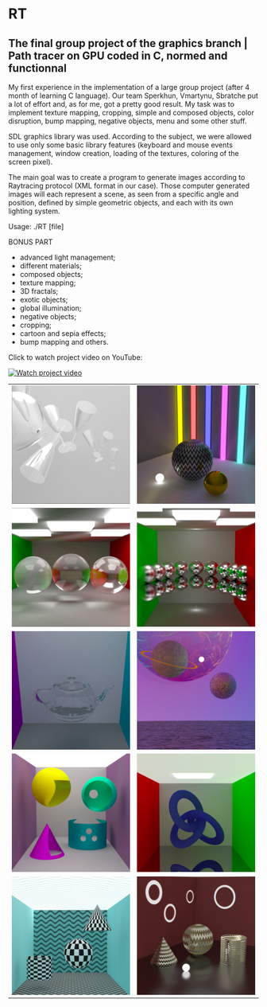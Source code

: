 # RT
The final group project of the graphics branch | Path tracer on GPU coded in C, normed and functionnal
---------------------------------------------------------------------------------------------------------------
My first experience in the implementation of a large group project (after 4 month of learning C language). Our team Sperkhun, Vmartynu, Sbratche put a lot of effort and, as for me, got a pretty good result. My task was to implement texture mapping, cropping, simple and composed objects, color disruption, bump mapping, negative objects, menu and some other stuff.

SDL graphics library was used. According to the subject, we were allowed to use only some basic library features (keyboard and mouse events management, window creation, loading of the textures, coloring of the screen pixel).

The main goal was to create a program to generate images according to Raytracing protocol (XML format in our case).
Those computer generated images will each represent a scene, as seen from a specific angle and position, defined by simple geometric objects, and each with its own lighting system.

Usage: ./RT [file]

BONUS PART
- advanced light management;
- different materials;
- composed objects;
- texture mapping;
- 3D fractals;
- exotic objects;
- global illumination;
- negative objects;
- cropping;
- cartoon and sepia effects;
- bump mapping and others.

Click to watch project video on YouTube:

[![Watch project video](https://i.imgflip.com/2stgpg.gif)](https://www.youtube.com/watch?v=b13xR5DHvnI&t=7s)

<table style="width:100%">
  <tr>
    <td><img src="https://github.com/nkuchyna/RT/blob/master/screenshots/glasses.png" data-canonical-src="sphere" width="400"/></td>
    <td><img src="https://github.com/nkuchyna/RT/blob/master/screenshots/color_light.png" data-canonical-src="cone" width="400"/></td> 
  </tr>
  <tr>
    <td><img src="https://github.com/nkuchyna/RT/blob/master/screenshots/different%20transparency.png" data-canonical-src="all_objects" width="400"/></td>
    <td><img src="https://github.com/nkuchyna/RT/blob/master/screenshots/glossy_spheres.png" data-canonical-src="hall" width="400"/></td> 
  </tr>
    <tr>
    <td><img src="https://github.com/nkuchyna/RT/blob/master/screenshots/tea%20pot.png" data-canonical-src="all_objects" width="400"/></td>
    <td><img src="https://github.com/nkuchyna/RT/blob/master/screenshots/planets.png" data-canonical-src="hall" width="400"/></td> 
  </tr>
   <tr>
    <td><img src="https://github.com/nkuchyna/RT/blob/master/screenshots/negative.png" data-canonical-src="all_objects" width="400"/></td>
    <td><img src="https://github.com/nkuchyna/RT/blob/master/screenshots/torus.png" data-canonical-src="hall" width="400"/></td> 
  </tr>
 
   <tr>
    <td><img src="https://github.com/nkuchyna/RT/blob/master/screenshots/distruption.png" data-canonical-src="all_objects" width="400"/></td>
    <td><img src="https://github.com/nkuchyna/RT/blob/master/screenshots/waved_norm.png" data-canonical-src="hall" width="400"/></td> 
  </tr>
</table>

